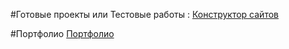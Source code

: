 #Готовые проекты или Тестовые работы :
[Конструктор сайтов](https://dmsuh.github.io/constructor)





#Портфолио
[Портфолио](https://dmsuh.github.io/GithubpagesPortfolio)
